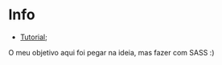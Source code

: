 # Info

- [Tutorial](https://redstapler.co/3d-infinity-effect-css-tutorial/);


O meu objetivo aqui foi pegar na ideia, mas fazer com SASS :)

